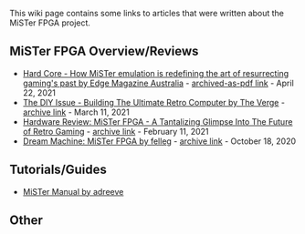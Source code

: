This wiki page contains some links to articles that were written about the MiSTer FPGA project.

## MiSTer FPGA Overview/Reviews

* [Hard Core - How MiSTer emulation is redefining the art of resurrecting gaming's past by Edge Magazine Australia](https://www.pressreader.com/australia/edge/20210422/284249533161844) - [archived-as-pdf link](https://archive.org/download/mister-fpga-edge-article/mister-edge-article.pdf) - April 22, 2021
* [The DIY Issue - Building The Ultimate Retro Computer by The Verge](https://www.theverge.com/22323002/mister-fpga-project-retro-computer-console-early-pc) - [archive link](https://web.archive.org/web/20210501052243/https://www.theverge.com/22323002/mister-fpga-project-retro-computer-console-early-pc) - March 11, 2021
* [Hardware Review: MiSTer FPGA - A Tantalizing Glimpse Into The Future of Retro Gaming](https://www.nintendolife.com/news/2021/02/hardware_review_mister_fpga_-_a_tantalising_glimpse_into_the_future_of_retro_gaming) - [archive link](https://web.archive.org/web/20210221135849/https://www.nintendolife.com/news/2021/02/hardware_review_mister_fpga_-_a_tantalising_glimpse_into_the_future_of_retro_gaming) - February 11, 2021 
* [Dream Machine: MiSTer FPGA by felleg](https://felixleger.com/posts/2020/10/dream-machine-mister-fpga/) - [archive link](https://web.archive.org/web/20210519231230/https://felixleger.com/posts/2020/10/dream-machine-mister-fpga/) - October 18, 2020

## Tutorials/Guides

* [MiSTer Manual by adreeve](https://github.com/adreeve/MiSTerManual)


## Other

